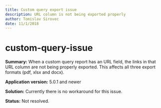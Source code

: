 ```yaml
---
title: Custom query export issue
description: URL column is not being exported properly
author: Tomislav Sirovec
date: 11/1/2018
---
```


# custom-query-issue

**Summary:** When a custom query report has an URL field, the links in that URL column are not being properly exported. This affects all three export formats \(pdf, xlsx and docx\).

**Application version:** 5.0.1 and newer

**Solution:** Currently there is no workaround for this issue.

**Status:** Not resolved.

